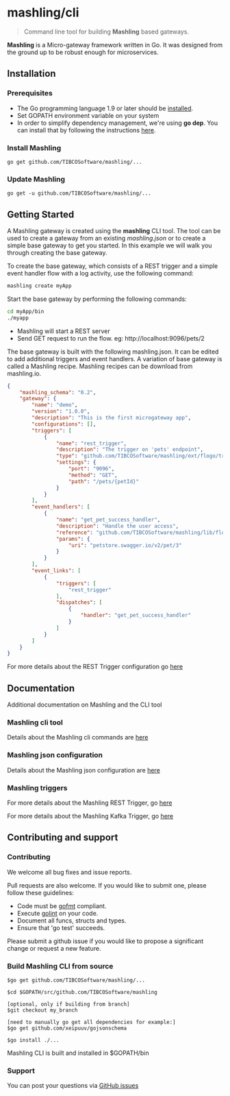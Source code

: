 # mashling/cli
> Command line tool for building **Mashling** based gateways.

**Mashling** is a Micro-gateway framework written in Go. It was designed from the ground up to be robust enough for microservices.


## Installation
### Prerequisites
* The Go programming language 1.9 or later should be [installed](https://golang.org/doc/install).
* Set GOPATH environment variable on your system
* In order to simplify dependency management, we're using **go dep**. You can install that by following the instructions [here](https://github.com/golang/dep#setup). 

### Install Mashling
    go get github.com/TIBCOSoftware/mashling/...

### Update Mashling
    go get -u github.com/TIBCOSoftware/mashling/...

## Getting Started
A Mashling gateway is created using the **mashling** CLI tool.  The tool can be used to create a gateway from an existing *mashling.json* or to create a simple base gateway to get you started.  In this example we will walk you through creating the base gateway.

To create the base gateway, which consists of a REST trigger and a simple event handler flow with a log activity, use the following command:


```bash
mashling create myApp

```

Start the base gateway by performing the following commands:

```bash
cd myApp/bin
./myapp
```

- Mashling will start a REST server
- Send GET request to run the flow. eg: http://localhost:9096/pets/2

The base gateway is built with the following mashling.json. It can be edited to add additional triggers and event handlers. A variation of base gateway is called a Mashling recipe. Mashling recipes can be download from mashling.io.


```json
{
	"mashling_schema": "0.2",
	"gateway": {
		"name": "demo",
		"version": "1.0.0",
		"description": "This is the first microgateway app",
		"configurations": [],
		"triggers": [
			{
				"name": "rest_trigger",
				"description": "The trigger on 'pets' endpoint",
				"type": "github.com/TIBCOSoftware/mashling/ext/flogo/trigger/gorillamuxtrigger",
				"settings": {
					"port": "9096",
					"method": "GET",
					"path": "/pets/{petId}"
				}
			}
		],
		"event_handlers": [
			{
				"name": "get_pet_success_handler",
				"description": "Handle the user access",
				"reference": "github.com/TIBCOSoftware/mashling/lib/flow/flogo.json",
				"params": {
					"uri": "petstore.swagger.io/v2/pet/3"
				}
			}
		],
		"event_links": [
			{
				"triggers": [
					"rest_trigger"
				],
				"dispatches": [
					{
						"handler": "get_pet_success_handler"
					}
				]
			}
		]
	}
}
```


For more details about the REST Trigger configuration go [here](https://github.com/TIBCOSoftware/flogo-contrib/tree/master/trigger/rest#example-configurations)

## Documentation
Additional documentation on Mashling and the CLI tool

### Mashling cli tool ###
Details about the Mashling cli commands are [here](docs/gateway.md)

### Mashling json configuration ###
Details about the Mashling json configuration are [here](docs/gateway.md)

### Mashling triggers ###
For more details about the Mashling REST Trigger, go [here](https://github.com/TIBCOSoftware/mashling/tree/master/ext/flogo/trigger/gorillamuxtrigger)

For more details about the Mashling Kafka Trigger, go [here](https://github.com/TIBCOSoftware/mashling/tree/master/ext/flogo/trigger/kafkasubrouter)

## Contributing and support

### Contributing

We welcome all bug fixes and issue reports.

Pull requests are also welcome. If you would like to submit one, please follow these guidelines:

* Code must be [gofmt](https://golang.org/cmd/gofmt/) compliant.
* Execute [golint](https://github.com/golang/lint) on your code.
* Document all funcs, structs and types.
* Ensure that 'go test' succeeds.


Please submit a github issue if you would like to propose a significant change or request a new feature.

### Build Mashling CLI from source
```
$go get github.com/TIBCOSoftware/mashling/...

$cd $GOPATH/src/github.com/TIBCOSoftware/mashling

[optional, only if building from branch]
$git checkout my_branch

[need to manually go get all dependencies for example:]
$go get github.com/xeipuuv/gojsonschema

$go install ./...
```
Mashling CLI is built and installed in $GOPATH/bin

### Support
You can post your questions via [GitHub issues](https://github.com/TIBCOSoftware/mashling/issues)
